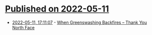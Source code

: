 # [Published on 2022-05-11](index.md)

* [2022-05-11, 17:11:07](https://news.ycombinator.com/item?id=31342877) - [When Greenswashing Backfires – Thank You North Face](https://www.thankyounorthface.com/)
